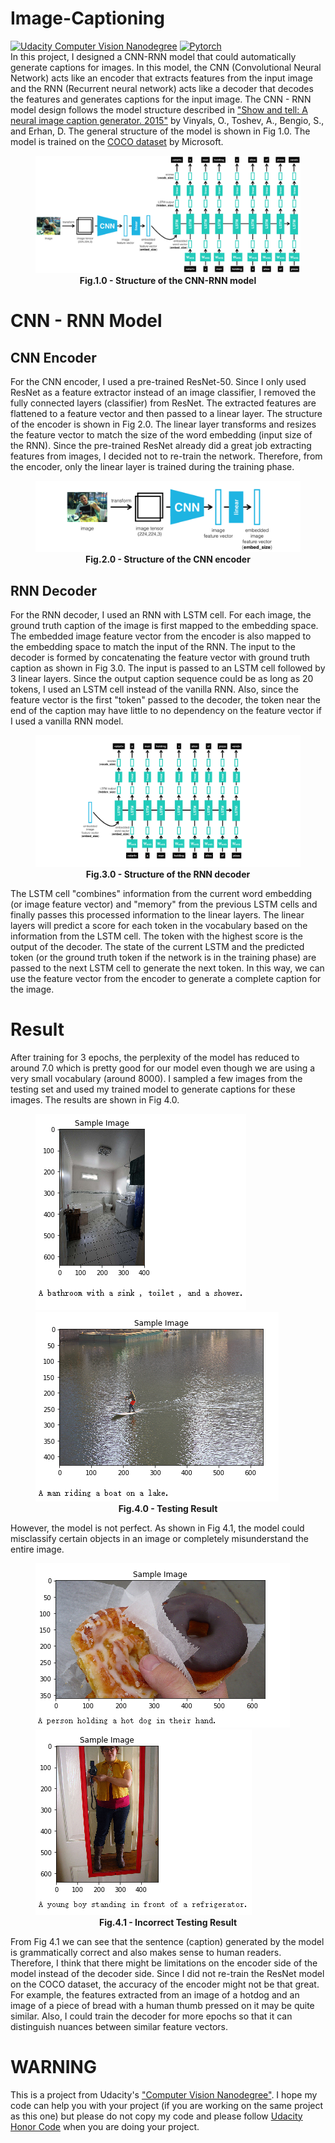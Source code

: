 # Image-Captioning
[![Udacity Computer Vision Nanodegree](https://img.shields.io/badge/Udacity-Computer%20Vision%20ND-deepskyblue?style=flat&logo=udacity)](https://www.udacity.com/course/computer-vision-nanodegree--nd891)
[![Pytorch](https://img.shields.io/badge/%20-Pytorch-grey?style=flat&logo=pytorch)](https://pytorch.org/) \
In this project, I designed a CNN-RNN model that could automatically generate captions for images. In this model, 
the CNN (Convolutional Neural Network) acts like an encoder that extracts features from the input image and 
the RNN (Recurrent neural network) acts like a decoder that decodes the features and generates 
captions for the input image. 
The CNN - RNN model design follows the model structure described in ["Show and tell: A neural image caption generator. 2015"](https://arxiv.org/pdf/1411.4555.pdf) by Vinyals, O., Toshev, A., Bengio, S., and Erhan, D. The general structure of the model is shown in Fig 1.0. 
The model is trained on the [COCO dataset](https://cocodataset.org/) by Microsoft. 
<figure>
<img src="https://github.com/xSegFaultx/Image-Captioning/raw/master/images/encoder-decoder.png" alt="encoder-decoder">
<figcaption align = "center"><b>Fig.1.0 - Structure of the CNN-RNN model </b></figcaption>
</figure>

# CNN - RNN Model
## CNN Encoder
For the CNN encoder, I used a pre-trained ResNet-50. 
Since I only used ResNet as a feature extractor instead of an image classifier, I removed the fully connected layers (classifier) from ResNet. 
The extracted features are flattened to a feature vector and then passed to a linear layer. 
The structure of the encoder is shown in Fig 2.0. 
The linear layer transforms and resizes the feature vector to match the size of the word embedding (input size of the RNN). 
Since the pre-trained ResNet already did a great job extracting features from images, I decided not to re-train the network. 
Therefore, from the encoder, only the linear layer is trained during the training phase.
<figure>
<img src="https://github.com/xSegFaultx/Image-Captioning/raw/master/images/encoder.png" alt="CNN encoder">
<figcaption align = "center"><b>Fig.2.0 - Structure of the CNN encoder </b></figcaption>
</figure>

## RNN Decoder
For the RNN decoder, I used an RNN with LSTM cell. 
For each image, the ground truth caption of the image is first mapped to the embedding space. 
The embedded image feature vector from the encoder is also mapped to the embedding space to match the input of the RNN. 
The input to the decoder is formed by concatenating the feature vector with ground truth caption as shown in Fig 3.0. 
The input is passed to an LSTM cell followed by 3 linear layers. 
Since the output caption sequence could be as long as 20 tokens, I used an LSTM cell instead of the vanilla RNN. 
Also, since the feature vector is the first "token" passed to the decoder, the token near the end of the caption may have little to no dependency on the feature vector if I used a vanilla RNN model. 
<figure>
<img src="https://github.com/xSegFaultx/Image-Captioning/raw/master/images/decoder.png" alt="RNN decoder">
<figcaption align = "center"><b>Fig.3.0 - Structure of the RNN decoder </b></figcaption>
</figure>


The LSTM cell "combines" information from the current word embedding (or image feature vector) and "memory" from the previous LSTM cells and finally passes this processed information to the linear layers. 
The linear layers will predict a score for each token in the vocabulary based on the information from the LSTM cell. 
The token with the highest score is the output of the decoder. 
The state of the current LSTM and the predicted token (or the ground truth token if the network is in the training phase) are passed to the next LSTM cell to generate the next token. 
In this way, we can use the feature vector from the encoder to generate a complete caption for the image.

# Result
After training for 3 epochs, the perplexity of the model has reduced to around 7.0 which is pretty good for our model even though we are using a very small vocabulary (around 8000). 
I sampled a few images from the testing set and used my trained model to generate captions for these images. The results are shown in Fig 4.0.
<figure>
<img src="https://github.com/xSegFaultx/Image-Captioning/raw/master/images/result1.PNG" alt="test result 1">
<img src="https://github.com/xSegFaultx/Image-Captioning/raw/master/images/result2.PNG" alt="test result 2">
<figcaption align = "center"><b>Fig.4.0 - Testing Result </b></figcaption>
</figure>


However, the model is not perfect. As shown in Fig 4.1, the model could misclassify certain objects in an image or completely misunderstand the entire image. 
<figure>
<img src="https://github.com/xSegFaultx/Image-Captioning/raw/master/images/result3.PNG" alt="incorrect test result 1">
<img src="https://github.com/xSegFaultx/Image-Captioning/raw/master/images/result4.PNG" alt="incorrect test result 2">
<figcaption align = "center"><b>Fig.4.1 - Incorrect Testing Result </b></figcaption>
</figure>


From Fig 4.1 we can see that the sentence (caption) generated by the model is grammatically correct and also makes sense to human readers. 
Therefore, I think that there might be limitations on the encoder side of the model instead of the decoder side. 
Since I did not re-train the ResNet model on the COCO dataset, the accuracy of the encoder might not be that great. 
For example, the features extracted from an image of a hotdog and an image of a piece of bread with a human thumb pressed on it may be quite similar. 
Also, I could train the decoder for more epochs so that it can distinguish nuances between similar feature vectors.

# WARNING
This is a project from Udacity's ["Computer Vision Nanodegree"](https://www.udacity.com/course/computer-vision-nanodegree--nd891). I hope my code can help you with your project (if you are working on the same project as this one) but please do not copy my code and please follow [Udacity Honor Code](https://www.udacity.com/legal/community-guidelines) when you are doing your project.

